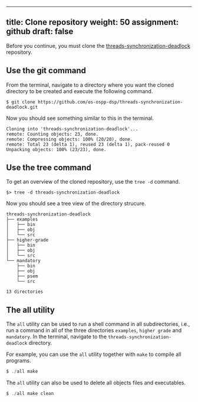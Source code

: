 ------
title: Clone repository
weight: 50
assignment: github
draft: false
---

Before you continue, you must clone the [threads-synchronization-deadlock][repo]
repository.

[repo]: https://github.com/os-ospp-dsp/threads-synchronization-deadlock

## Use the git command

From the terminal, navigate to a directory where you want the cloned directory
to be created and execute the following command.

``` text
$ git clone https://github.com/os-ospp-dsp/threads-synchronization-deadlock.git
```

Now you should see something similar to this in the terminal.

``` text
Cloning into 'threads-synchronization-deadlock'...
remote: Counting objects: 23, done.
remote: Compressing objects: 100% (20/20), done.
remote: Total 23 (delta 1), reused 23 (delta 1), pack-reused 0
Unpacking objects: 100% (23/23), done.
```

## Use the tree command

To get an overview of the cloned repository, use the `tree -d` command.

``` text
$> tree -d threads-synchronization-deadlock
```

Now you should see a tree view of the directory strucure.

``` text
threads-synchronization-deadlock
├── examples
│   ├── bin
│   ├── obj
│   └── src
├── higher-grade
│   ├── bin
│   ├── obj
│   └── src
└── mandatory
    ├── bin
    ├── obj
    ├── psem
    └── src

13 directories
```

## The all utility

The `all` utility can be used to run a shell command in all subdirectories,
i.e., run a command in all of the three directories `examples`, `higher grade`
and `mandatory`. In the terminal, navigate to the `threads-synchronization-deadlock` directory.

For example, you can use the `all` utility together with `make` to compile all
programs.

``` C
$ ./all make
```

The `all` utility can also be used to delete all objects files and executables.

``` C
$ ./all make clean
```

